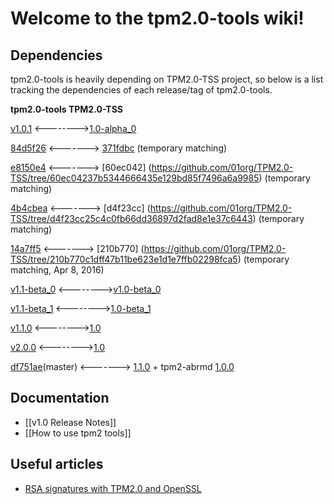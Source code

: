# Welcome to the tpm2.0-tools wiki!
## Dependencies
tpm2.0-tools is heavily depending on TPM2.0-TSS project, so below is a list tracking the dependencies of each release/tag of tpm2.0-tools.

**tpm2.0-tools TPM2.0-TSS**

   [v1.0.1](https://github.com/01org/tpm2.0-tools/releases/tag/v1.0.1) <-------->[1.0-alpha_0](https://github.com/01org/TPM2.0-TSS/releases/tag/1.0-alpha_0)

   [84d5f26](https://github.com/01org/tpm2.0-tools/tree/84d5f262f281556c57f7ec2fba06eda3acadd26c) <-------> [371fdbc](https://github.com/01org/TPM2.0-TSS/tree/371fdbc638c55b9ac8a0eaec9375dbca0412861c) (temporary matching)

   [e8150e4](https://github.com/01org/tpm2.0-tools/tree/e8150e48dd47f761dff10583631b2a0a30ee4d90) <-------> [60ec042] (https://github.com/01org/TPM2.0-TSS/tree/60ec04237b5344666435e129bd85f7496a6a9985) (temporary matching)

   [4b4cbea](https://github.com/01org/tpm2.0-tools/tree/4b4cbeafe30430f42826592dee2abafec818385f) <-------> [d4f23cc] (https://github.com/01org/TPM2.0-TSS/tree/d4f23cc25c4c0fb66dd36897d2fad8e1e37c6443) (temporary matching)

   [14a7ff5](https://github.com/01org/tpm2.0-tools/tree/14a7ff527bc0411c215bd9d575f2866e1f2e71cf) <-------> [210b770] (https://github.com/01org/TPM2.0-TSS/tree/210b770c1dff47b11be623e1d1e7ffb02298fca5) (temporary matching, Apr 8, 2016)

   [v1.1-beta_0](https://github.com/01org/tpm2.0-tools/releases/tag/v1.1-beta_0) <-------->[v1.0-beta_0](https://github.com/01org/TPM2.0-TSS/releases/tag/v1.0-beta_0)

   [v1.1-beta_1](https://github.com/01org/tpm2.0-tools/releases/tag/v1.1-beta_1) <-------->[1.0-beta_1](https://github.com/01org/TPM2.0-TSS/releases/tag/1.0-beta_1)

   [v1.1.0](https://github.com/01org/tpm2.0-tools/releases/tag/v1.1.0) <-------->[1.0](https://github.com/01org/TPM2.0-TSS/releases/tag/1.0)

   [v2.0.0](https://github.com/01org/tpm2.0-tools/releases/tag/2.0.0) <-------->[1.0](https://github.com/01org/TPM2.0-TSS/releases/tag/1.0)

   [df751ae](https://github.com/01org/tpm2.0-tools/tree/df751ae5bea0bb057c9ee4cb0c1176c48ff68492)(master) <-------> [1.1.0](https://github.com/01org/TPM2.0-TSS/releases/tag/1.1.0) + tpm2-abrmd [1.0.0](https://github.com/01org/tpm2-abrmd/releases/tag/1.0.0)

## Documentation
* [[v1.0 Release Notes]]
* [[How to use tpm2 tools]]

## Useful articles
* [RSA signatures with TPM2.0 and OpenSSL](https://dguerriblog.wordpress.com/2016/03/03/tpm2-0-and-openssl-on-linux-2/)